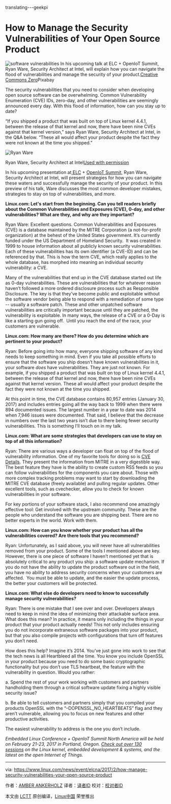translating---geekpi

How to Manage the Security Vulnerabilities of Your Open Source Product
============================================================


 ![software vulnerabilities](https://www.linux.com/sites/lcom/files/styles/rendered_file/public/security-software-vulnerabilities.jpg?itok=D3joblgb "software vulnerabilities") 
In his upcoming talk at ELC + OpenIoT Summit, Ryan Ware, Security Architect at Intel, will explain how you can navigate the flood of vulnerabilities and manage the security of your product.[Creative Commons Zero][2]Pixabay

The security vulnerabilities that you need to consider when developing open source software can be overwhelming. Common Vulnerability Enumeration (CVE) IDs, zero-day, and other vulnerabilities are seemingly announced every day. With this flood of information, how can you stay up to date?

“If you shipped a product that was built on top of Linux kernel 4.4.1, between the release of that kernel and now, there have been nine CVEs against that kernel version,” says Ryan Ware, Security Architect at Intel, in the Q&A below. “These all would affect your product despite the fact they were not known at the time you shipped.”


 ![Ryan Ware](https://www.linux.com/sites/lcom/files/styles/floated_images/public/ryan-ware_01.jpg?itok=cy13TM9g "Ryan Ware") 

Ryan Ware, Security Architect at Intel[Used with permission][1]

In his upcoming presentation at[ ELC][6] + [OpenIoT Summit,][7] Ryan Ware, Security Architect at Intel, will present strategies for how you can navigate these waters and successfully manage the security of your product. In this preview of his talk, Ware discusses the most common developer mistakes, strategies to stay on top of vulnerabilities, and more.

**Linux.com: Let's start from the beginning. Can you tell readers briefly about the Common Vulnerabilities and Exposures (CVE), 0-day, and other vulnerabilities? What are they, and why are they important?**

Ryan Ware: Excellent questions. Common Vulnerabilities and Exposures (CVE) is a database maintained by the MITRE Corporation (a not-for-profit organization) at the behest of the United States government. It’s currently funded under the US Department of Homeland Security.  It was created in 1999 to house information about all publicly known security vulnerabilities. Each of these vulnerabilities has its own identifier (a CVE-ID) and can be referenced by that. This is how the term CVE, which really applies to the whole database, has morphed into meaning an individual security vulnerability: a CVE.

Many of the vulnerabilities that end up in the CVE database started out life as 0-day vulnerabilities. These are vulnerabilities that for whatever reason haven’t followed a more ordered disclosure process such as Responsible Disclosure. The key is that they’ve become public and exploitable without the software vendor being able to respond with a remediation of some type -- usually a software patch. These and other unpatched software vulnerabilities are critically important because until they are patched, the vulnerability is exploitable. In many ways, the release of a CVE or a 0-Day is like a starting gun going off.  Until you reach the end of the race, your customers are vulnerable.

**Linux.com: How many are there? How do you determine which are pertinent to your product?**

Ryan: Before going into how many, everyone shipping software of any kind needs to keep something in mind. Even if you take all possible efforts to ensure that the software you ship doesn’t have known vulnerabilities in it, your software *does* have vulnerabilities. They are just not known. For example, if you shipped a product that was built on top of Linux kernel 4.4.1, between the release of that kernel and now, there have been nine CVEs against that kernel version. These all would affect your product despite the fact they were not known at the time you shipped.

At this point in time, the CVE database contains 80,957 entries (January 30, 2017) and includes entries going all the way back to 1999 when there were 894 documented issues. The largest number in a year to date was 2014 when 7,946 issues were documented. That said, I believe that the decrease in numbers over the last two years isn’t due to there being fewer security vulnerabilities. This is something I’ll touch on in my talk.

**Linux.com: What are some strategies that developers can use to stay on top of all this information?**

Ryan: There are various ways a developer can float on top of the flood of vulnerability information. One of my favorite tools for doing so is [CVE Details][8]. They present the information from MITRE in a very digestible way. The best feature they have is the ability to create custom RSS feeds so you can follow vulnerabilities for the components you care about. Those with more complex tracking problems may want to start by downloading the MITRE CVE database (freely available) and pulling regular updates. Other excellent tools, such as cvechecker, allow you to check for known vulnerabilities in your software.

For key portions of your software stack, I also recommend one amazingly effective tool: Get involved with the upstream community. These are the people who understand the software you are shipping best. There are no better experts in the world. Work with them.

**Linux.com: How can you know whether your product has all the vulnerabilities covered? Are there tools that you recommend?**

Ryan: Unfortunately, as I said above, you will never have all vulnerabilities removed from your product. Some of the tools I mentioned above are key. However, there is one piece of software I haven’t mentioned yet that is absolutely critical to any product you ship: a software update mechanism. If you do not have the ability to update the product software out in the field, you have no ability to address security concerns when your customers are affected.  You must be able to update, and the easier the update process, the better your customers will be protected.

**Linux.com: What else do developers need to know to successfully manage security vulnerabilities?**

Ryan: There is one mistake that I see over and over. Developers always need to keep in mind the idea of minimizing their attackable surface area. What does this mean? In practice, it means only including the things in your product that your product actually needs! This not only includes ensuring you do not incorporate extraneous software packages into your product, but that you also compile projects with configurations that turn off features you don’t need.

How does this help? Imagine it’s 2014\. You’ve just gone into work to see that the tech news is all Heartbleed all the time. You know you include OpenSSL in your product because you need to do some basic cryptographic functionality but you don’t use TLS heartbeat, the feature with the vulnerability in question. Would you rather:

a. Spend the rest of your work working with customers and partners handholding them through a critical software update fixing a highly visible security issue?

b. Be able to tell customers and partners simply that you compiled your products OpenSSL with the “–DOPENSSL_NO_HEARTBEATS” flag and they aren’t vulnerable, allowing you to focus on new features and other productive activities.

The easiest vulnerability to address is the one you don’t include.

_Embedded Linux Conference + OpenIoT Summit North America will be held on February 21-23, 2017 in Portland, Oregon. [Check out over 130 sessions][5] on the Linux kernel, embedded development & systems, and the latest on the open Internet of Things._

--------------------------------------------------------------------------------

via: https://www.linux.com/news/event/elcna/2017/2/how-manage-security-vulnerabilities-your-open-source-product

作者：[AMBER ANKERHOLZ][a]
译者：[译者ID](https://github.com/译者ID)
校对：[校对者ID](https://github.com/校对者ID)

本文由 [LCTT](https://github.com/LCTT/TranslateProject) 原创编译，[Linux中国](https://linux.cn/) 荣誉推出

[a]:https://www.linux.com/users/aankerholz
[1]:https://www.linux.com/licenses/category/used-permission
[2]:https://www.linux.com/licenses/category/creative-commons-zero
[3]:https://www.linux.com/files/images/ryan-ware01jpg
[4]:https://www.linux.com/files/images/security-software-vulnerabilitiesjpg
[5]:http://events.linuxfoundation.org/events/embedded-linux-conference/program/schedule?utm_source=linux&utm_campaign=elc17&utm_medium=blog&utm_content=video-blog
[6]:http://events.linuxfoundation.org/events/embedded-linux-conference
[7]:http://events.linuxfoundation.org/events/openiot-summit
[8]:http://www.cvedetails.com/
